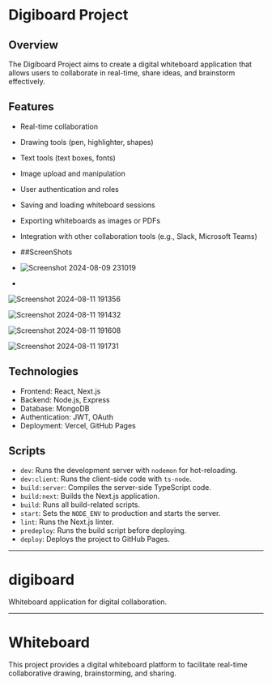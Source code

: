 # Digiboard Project

## Overview
The Digiboard Project aims to create a digital whiteboard application that allows users to collaborate in real-time, share ideas, and brainstorm effectively.

## Features
- Real-time collaboration
- Drawing tools (pen, highlighter, shapes)
- Text tools (text boxes, fonts)
- Image upload and manipulation
- User authentication and roles
- Saving and loading whiteboard sessions
- Exporting whiteboards as images or PDFs
- Integration with other collaboration tools (e.g., Slack, Microsoft Teams)

- ##ScreenShots
- ![Screenshot 2024-08-09 231019](https://github.com/user-attachments/assets/54bd901b-306c-4e5a-b7da-9bc3297e50c6)
- 
![Screenshot 2024-08-11 191356](https://github.com/user-attachments/assets/3109af6c-2f6d-4a06-bdd2-b293561ef3bb)

![Screenshot 2024-08-11 191432](https://github.com/user-attachments/assets/4eb17334-f56c-4b27-a178-3d6b8ea7381d)

![Screenshot 2024-08-11 191608](https://github.com/user-attachments/assets/1b5c7913-323e-466a-98a0-afe36e6d4f1f)

![Screenshot 2024-08-11 191731](https://github.com/user-attachments/assets/87b938b1-dd68-4130-ad73-6349dcdd688e)

## Technologies
- Frontend: React, Next.js
- Backend: Node.js, Express
- Database: MongoDB
- Authentication: JWT, OAuth
- Deployment: Vercel, GitHub Pages




## Scripts

- `dev`: Runs the development server with `nodemon` for hot-reloading.
- `dev:client`: Runs the client-side code with `ts-node`.
- `build:server`: Compiles the server-side TypeScript code.
- `build:next`: Builds the Next.js application.
- `build`: Runs all build-related scripts.
- `start`: Sets the `NODE_ENV` to production and starts the server.
- `lint`: Runs the Next.js linter.
- `predeploy`: Runs the build script before deploying.
- `deploy`: Deploys the project to GitHub Pages.



---

# digiboard

Whiteboard application for digital collaboration.



---

# Whiteboard
This project provides a digital whiteboard platform to facilitate real-time collaborative drawing, brainstorming, and sharing.

